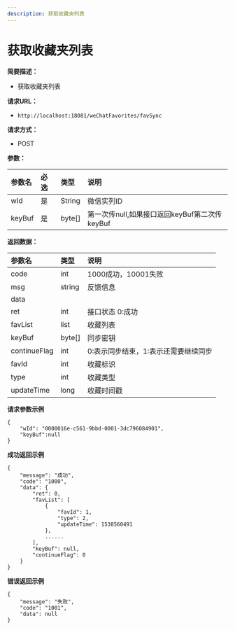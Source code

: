 ```yaml
---
description: 获取收藏夹列表
---
```


# 获取收藏夹列表

**简要描述：**

* 获取收藏夹列表

**请求URL：**

* `http://localhost:18081/weChatFavorites/favSync`

**请求方式：**

* POST

**参数：**

| 参数名 | 必选 | 类型 | 说明 |
| :--- | :--- | :--- | :--- |
| wId | 是 | String | 微信实列ID |
| keyBuf | 是 | byte\[\] | 第一次传null,如果接口返回keyBuf第二次传keyBuf |

**返回数据：**

| 参数名 | 类型 | 说明 |
| :--- | :--- | :--- |
| code | int | 1000成功，10001失败 |
| msg | string | 反馈信息 |
| data |  |  |
| ret | int | 接口状态 0:成功 |
| favList | list | 收藏列表 |
| keyBuf | byte\[\] | 同步密钥 |
| continueFlag | int | 0:表示同步结束，1:表示还需要继续同步 |
| favId | int | 收藏标识 |
| type | int | 收藏类型 |
| updateTime | long | 收藏时间戳 |

**请求参数示例**

```text
{
    "wId": "0000016e-c561-9bbd-0001-3dc796084901",
    "keyBuf":null
}
```

**成功返回示例**

```text
{
    "message": "成功",
    "code": "1000",
    "data": {
        "ret": 0,
        "favList": [
            {
                "favId": 1,
                "type": 2,
                "updateTime": 1538560491
            },
            ......
        ],
        "keyBuf": null,
        "continueFlag": 0
    }
}
```

**错误返回示例**

```text
{
    "message": "失败",
    "code": "1001",
    "data": null
}
```

